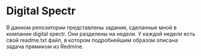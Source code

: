 # Digital Spectr
В данном репозитории представлены задания, сделанные мной в компании digital spectr.
Они разделены на недели.
У каждой недели есть свой readme.txt файл, в котором подробнейшим образом описана задача прямиком из Redmine.
